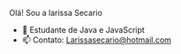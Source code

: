 Olá! Sou a larissa Secario

- 🌱 Estudante de Java e JavaScript 
- 📫 Contato: Larissasecario@hotmail.com

<div>
<a href- "https://github.com/larissasecario~">
<img height>
<img height>
</div>
